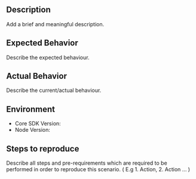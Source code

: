 ## Description
Add a brief and meaningful description.

## Expected Behavior
Describe the expected behaviour. 

## Actual Behavior
Describe the current/actual behaviour.

## Environment
  - Core SDK Version:
  - Node Version:
  
## Steps to reproduce
Describe all steps and pre-requirements which are required to be performed in order to reproduce this scenario. ( E.g 1. Action, 2. Action ... )

